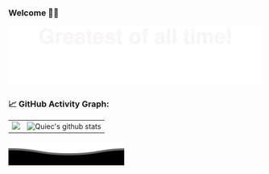 ### Welcome 👋🏿

![](assets/Bottom_up.svg)

### 📈 GitHub Activity Graph:
|                                                              |                                                              |
| ------------------------------------------------------------ | ------------------------------------------------------------ |
| <img src="https://github-readme-streak-stats.herokuapp.com/?user=messigogogo"></img> | ![Quiec's github stats](https://github-readme-stats.vercel.app/api/top-langs/?username=messigogogo&theme=radical&layout=compact) |

![](assets/Bottom_down.svg)
